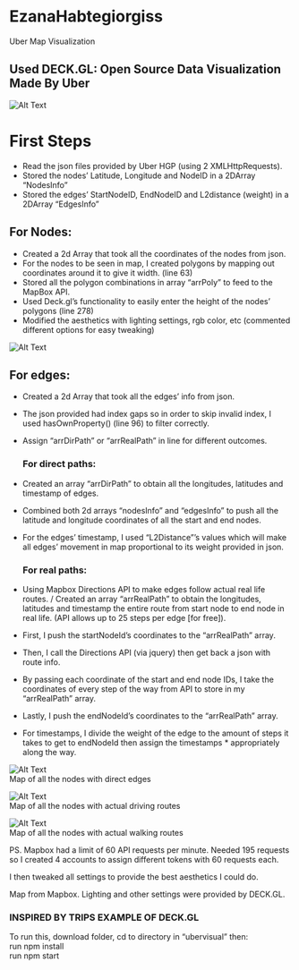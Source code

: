 # EzanaHabtegiorgiss
Uber Map Visualization

## Used DECK.GL: Open Source Data Visualization **Made By Uber**

![Alt Text](https://image.ibb.co/cquiHo/gif1.gif)

# First Steps

* Read the json files provided by Uber HGP (using 2 XMLHttpRequests). 
* Stored the nodes’ Latitude, Longitude and NodeID in a 2DArray “NodesInfo”
* Stored the edges’ StartNodeID, EndNodeID and L2distance (weight) in a 2DArray “EdgesInfo”

## For Nodes:
* Created a 2d Array that took all the coordinates of the nodes from json.
* For the nodes to be seen in map, I created polygons by mapping out coordinates around it to give it width. (line 63) 
* Stored all the polygon combinations in array “arrPoly” to feed to the MapBox API.
* Used Deck.gl’s functionality to easily enter the height of the nodes’ polygons (line 278)
* Modified the aesthetics with lighting settings, rgb color, etc (commented different options for easy tweaking)

![Alt Text](https://image.ibb.co/nNUsco/gif2.gif)

## For edges:
* Created a 2d Array that took all the edges’ info from json.
* The json provided had index gaps so in order to skip invalid index, I used hasOwnProperty() (line 96) to filter correctly.
* Assign “arrDirPath” or “arrRealPath” in line  for different outcomes.

  ### For direct paths:
* Created an array “arrDirPath” to obtain all the longitudes, latitudes and timestamp of edges.
* Combined both 2d arrays “nodesInfo” and “edgesInfo” to push all the latitude and longitude coordinates of all the start and end nodes.
* For the edges’ timestamp, I used “L2Distance”’s values which will make all edges’ movement in map proportional to its weight provided in json.

  ### For real paths:
* Using Mapbox Directions API to make edges follow actual real life routes.
/ Created an array “arrRealPath” to obtain the longitudes, latitudes and timestamp the entire route from start node to end node in real life. (API allows up to 25 steps per edge [for free]).
* First, I push the startNodeId’s coordinates to the “arrRealPath” array.
* Then, I call the Directions API (via jquery) then get back a json with route info.
* By passing each coordinate of the start and end node IDs, I take the coordinates of every step of the way from API to store in my “arrRealPath” array.
* Lastly, I push the endNodeId’s coordinates to the “arrRealPath” array.
* For timestamps, I divide the weight of the edge to the amount of steps it takes to get to endNodeId then assign the timestamps * appropriately along the way.

![Alt Text](https://image.ibb.co/gFM5xo/gif3.gif) <br />
Map of all the nodes with direct edges <br />

![Alt Text](https://image.ibb.co/gXdw3T/gif4.gif) <br />
Map of all the nodes with actual driving routes <br />

![Alt Text](https://image.ibb.co/ey5yHo/gif5.gif) <br />
Map of all the nodes with actual walking routes <br />

PS. Mapbox had a limit of 60 API requests per minute. Needed 195 requests so I created 4 accounts to assign different tokens with 60 requests each.

I then tweaked all settings to provide the best aesthetics I could do.

Map from Mapbox.
Lighting and other settings were provided by DECK.GL.

### INSPIRED BY TRIPS EXAMPLE OF DECK.GL


To run this, download folder, cd to directory in “ubervisual” then: <br />
run npm install <br />
run npm start <br />

